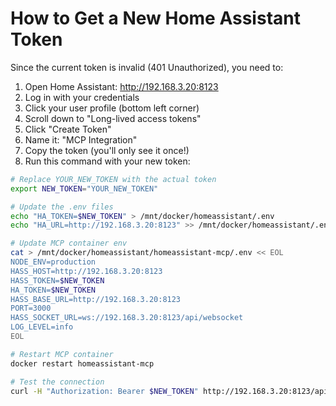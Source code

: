 # How to Get a New Home Assistant Token

Since the current token is invalid (401 Unauthorized), you need to:

1. Open Home Assistant: http://192.168.3.20:8123
2. Log in with your credentials
3. Click your user profile (bottom left corner)
4. Scroll down to "Long-lived access tokens"
5. Click "Create Token"
6. Name it: "MCP Integration"
7. Copy the token (you'll only see it once!)
8. Run this command with your new token:

```bash
# Replace YOUR_NEW_TOKEN with the actual token
export NEW_TOKEN="YOUR_NEW_TOKEN"

# Update the .env files
echo "HA_TOKEN=$NEW_TOKEN" > /mnt/docker/homeassistant/.env
echo "HA_URL=http://192.168.3.20:8123" >> /mnt/docker/homeassistant/.env

# Update MCP container env
cat > /mnt/docker/homeassistant/homeassistant-mcp/.env << EOL
NODE_ENV=production
HASS_HOST=http://192.168.3.20:8123
HASS_TOKEN=$NEW_TOKEN
HA_TOKEN=$NEW_TOKEN
HASS_BASE_URL=http://192.168.3.20:8123
PORT=3000
HASS_SOCKET_URL=ws://192.168.3.20:8123/api/websocket
LOG_LEVEL=info
EOL

# Restart MCP container
docker restart homeassistant-mcp

# Test the connection
curl -H "Authorization: Bearer $NEW_TOKEN" http://192.168.3.20:8123/api/
```
